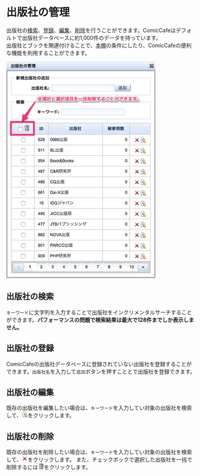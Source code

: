 # 出版社の管理
出版社の[検索](#search)、[登録](#register)、[編集](#update)、[削除](#delete)を行うことができます。ComicCafeはデフォルトで出版社データベースに約1,000件のデータを持っています。  
出版社とブックを関連付けることで、[本棚](../../Client/BasicOperations/Bookshelf.mkd)の条件にしたり、ComicCafeの便利な機能を利用することができます。

<img src='https://raw.githubusercontent.com/burton999dev/ComicCafeHelp/master/images/ja/server/Publisher.png'/>


## <a name ="search">出版社の検索</a>
`キーワード`に文字列を入力することで出版社をインクリメンタルサーチすることができます。**パフォーマンスの問題で検索結果は最大で128件までしか表示しません。**

## <a name ="register">出版社の登録</a>
ComicCafeの出版社データベースに登録されていない出版社を登録することができます。`出版社名`を入力して`追加`ボタンを押すこととで出版社を登録できます。

## <a name ="update">出版社の編集</a>
既存の出版社を編集したい場合は、`キーワード`を入力してい対象の出版社を検索して、![](https://raw.githubusercontent.com/burton999dev/ComicCafeHelp/master/images/server/icon/edit.gif)をクリックします。

## <a name ="delete">出版社の削除</a>
既存の出版社を削除したい場合は、`キーワード`を入力してい対象の出版社を検索して、![](https://raw.githubusercontent.com/burton999dev/ComicCafeHelp/master/images/server/icon/delete.gif)をクリックします。
また、チェックボックで選択した出版社を一括で削除するには![](https://raw.githubusercontent.com/burton999dev/ComicCafeHelp/master/images/server/icon/trash.png)をクリックします。
